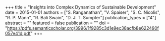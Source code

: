 +++
title = "Insights into Complex Dynamics of Sustainable Development"
date = 2015-01-01
authors = ["S. Ranganathan", "V. Spaiser", "S. C. Nicolis", "R. P. Mann", "R. Bali Swain", "D. J. T. Sumpter"]
publication_types = ["4"]
abstract = ""
featured = false
publication = ""
doi = "https://pdfs.semanticscholar.org/3996/1f9285c3d1e9ec38acfb8e622490f057e41d.pdf"
+++

